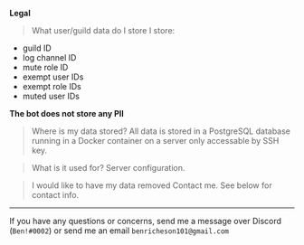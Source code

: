 **Legal**
> What user/guild data do I store
I store:
- guild ID
- log channel ID
- mute role ID
- exempt user IDs
- exempt role IDs
- muted user IDs

**The bot does __not__ store any PII**

> Where is my data stored?
All data is stored in a PostgreSQL database running in a Docker container on a server only accessable by SSH key.

> What is it used for?
Server configuration.

> I would like to have my data removed
Contact me. See below for contact info.

---

If you have any questions or concerns, send me a message over Discord (`Ben!#0002`) or send me an email `benricheson101@gmail.com`
